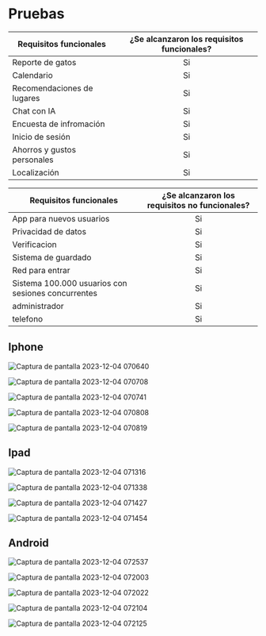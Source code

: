 # Pruebas 
| Requisitos funcionales   |  ¿Se alcanzaron los requisitos funcionales?  |  
|----------|:-------------:|
| Reporte de gatos |      Si       |
| Calendario |      Si       |
| Recomendaciones de lugares |      Si       |
| Chat con IA |      Si       |
| Encuesta de infromación |      Si       |
| Inicio de sesión |      Si       |
| Ahorros y gustos personales |      Si       |
| Localización |      Si       |

| Requisitos funcionales   |  ¿Se alcanzaron los requisitos no funcionales?  |  
|----------|:-------------:|
| App para nuevos usuarios |      Si       |
| Privacidad de datos |      Si       |
| Verificacion |      Si       |
| Sistema de guardado |      Si       |
|Red para entrar |      Si       |
| Sistema 100.000 usuarios con sesiones concurrentes |      Si       |
| administrador |      Si       |
| telefono |      Si       |

## Iphone
![Captura de pantalla 2023-12-04 070640](https://github.com/JenrriPuch/Prespusto-para-clientes-foraneos/assets/144386193/6dc26101-25e2-4e21-8d7b-3f42f22eb9bd)

![Captura de pantalla 2023-12-04 070708](https://github.com/JenrriPuch/Prespusto-para-clientes-foraneos/assets/144386193/8ec7a71e-a654-4289-be42-0faba93b692a)

![Captura de pantalla 2023-12-04 070741](https://github.com/JenrriPuch/Prespusto-para-clientes-foraneos/assets/144386193/d8eb5da4-41e8-42e4-a26c-fa5fbd3f2d5f)

![Captura de pantalla 2023-12-04 070808](https://github.com/JenrriPuch/Prespusto-para-clientes-foraneos/assets/144386193/ab64bc9b-5e05-4274-bef5-a7773d2efd7b)

![Captura de pantalla 2023-12-04 070819](https://github.com/JenrriPuch/Prespusto-para-clientes-foraneos/assets/144386193/c9d8e664-4ea4-4674-b938-a422270ba2f3)

## Ipad 

![Captura de pantalla 2023-12-04 071316](https://github.com/JenrriPuch/Prespusto-para-clientes-foraneos/assets/144386193/6c739ecc-5935-4788-b7b7-f0bd18b76930)

![Captura de pantalla 2023-12-04 071338](https://github.com/JenrriPuch/Prespusto-para-clientes-foraneos/assets/144386193/ca2b5a2b-d947-4602-acb0-460c85c8a2a1)

![Captura de pantalla 2023-12-04 071427](https://github.com/JenrriPuch/Prespusto-para-clientes-foraneos/assets/144386193/c2f98dbf-085c-4128-a9b0-3b02b21e28ac)

![Captura de pantalla 2023-12-04 071454](https://github.com/JenrriPuch/Prespusto-para-clientes-foraneos/assets/144386193/a5b4a614-9a7e-4103-9eb2-ee9ca7c506d1)

## Android

![Captura de pantalla 2023-12-04 072537](https://github.com/JenrriPuch/Prespusto-para-clientes-foraneos/assets/144386193/c9924127-8624-48a9-bf09-ce57bc496f51)

![Captura de pantalla 2023-12-04 072003](https://github.com/JenrriPuch/Prespusto-para-clientes-foraneos/assets/144386193/7e9b3b84-6f61-46a5-8083-9ac8227cde81)

![Captura de pantalla 2023-12-04 072022](https://github.com/JenrriPuch/Prespusto-para-clientes-foraneos/assets/144386193/d66e12ac-92a9-4677-81c0-64a9f83b09bf)

![Captura de pantalla 2023-12-04 072104](https://github.com/JenrriPuch/Prespusto-para-clientes-foraneos/assets/144386193/a2bc8de7-e0e6-4b5d-a21b-a868882e35ca)

![Captura de pantalla 2023-12-04 072125](https://github.com/JenrriPuch/Prespusto-para-clientes-foraneos/assets/144386193/ea970105-cbe3-408f-88f1-d7f24403d3ab)

